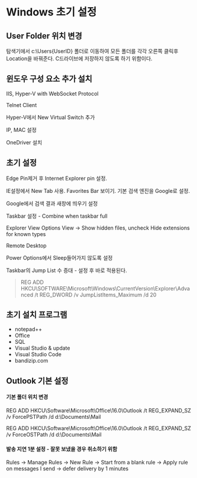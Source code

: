 ﻿# Windows 초기 설정

## User Folder 위치 변경

탐색기에서 c:\Users\{UserID} 폴더로 이동하여 모든 폴더를 각각 오른쪽 클릭후 Location을 바꿔준다. C드라이브에 저장하지 않도록 하기 위함이다.


## 윈도우 구성 요소 추가 설치

IIS, Hyper-V with WebSocket Protocol

Telnet Client

Hyper-V에서 New Virtual Switch 추가

IP, MAC 설정

OneDriver 설치


## 초기 설정

Edge Pin제거 후 Internet Explorer pin 설정. 

IE설정에서 New Tab 사용. ​Favorites Bar 보이기. 기본 검색 엔진을 Google로 설정.

Google에서 검색 결과 새창에 띄우기 설정

Taskbar 설정 - Combine when taskbar full

Explorer View Options View -> Show hidden files, uncheck Hide extensions for known types

Remote Desktop

Power Options에서 Sleep들어가지 않도록 설정

Taskbar의 Jump List 수 증대 - 설정 후 바로 적용된다.

> REG ADD HKCU\SOFTWARE\Microsoft\Windows\CurrentVersion\Explorer\Advanced /t REG_DWORD /v JumpListItems_Maximum /d 20


## 초기 설치 프로그램

* notepad++
* Office
* SQL
* Visual Studio & update
* Visual Studio Code
* bandizip.com


## Outlook 기본 설정

#### 기본 폴더 위치 변경

REG ADD HKCU\Software\Microsoft\Office\16.0\Outlook /t REG_EXPAND_SZ /v ForcePSTPath /d d:\Documents\Mail

REG ADD HKCU\Software\Microsoft\Office\16.0\Outlook /t REG_EXPAND_SZ /v ForceOSTPath /d d:\Documents\Mail

#### 발송 지연 1분 설정 - 잘못 보냈을 경우 취소하기 위함

Rules -> Manage Rules -> New Rule -> Start from a blank rule -> Apply rule on messages I send -> defer delivery by 1 minutes
